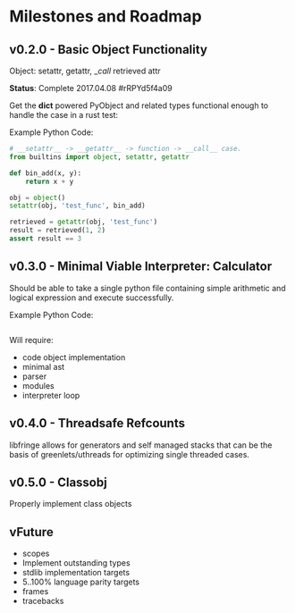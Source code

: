 # Milestones and Roadmap

## v0.2.0 - Basic Object Functionality 
Object: setattr, getattr, __call_ retrieved attr

**Status**: Complete 2017.04.08 #rRPYd5f4a09

Get the __dict__ powered PyObject and related types functional enough to handle the
case in a rust test:

Example Python Code:
```python
# __setattr__ -> __getattr__ -> function -> __call__ case.
from builtins import object, setattr, getattr

def bin_add(x, y):
    return x + y

obj = object()
setattr(obj, 'test_func', bin_add)

retrieved = getattr(obj, 'test_func')
result = retrieved(1, 2)
assert result == 3
```


## v0.3.0 - Minimal Viable Interpreter: Calculator

Should be able to take a single python file containing simple arithmetic and logical expression 
and execute successfully.


Example Python Code:
```python


```

Will require:

- code object implementation
- minimal ast
- parser
- modules
- interpreter loop


## v0.4.0 - Threadsafe Refcounts

libfringe allows for generators and self managed stacks that can be the basis of greenlets/uthreads for 
optimizing single threaded cases.


## v0.5.0 - Classobj

Properly implement class objects


## vFuture

- scopes
- Implement outstanding types
- stdlib implementation targets
- 5..100% language parity targets
- frames
- tracebacks

